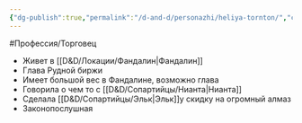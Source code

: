 ```yaml
---
{"dg-publish":true,"permalink":"/d-and-d/personazhi/heliya-tornton/","created":"2023-08-07T13:55:14.000+04:00","updated":"2023-12-26T15:53:45.694+04:00"}
---
```



#Профессия/Торговец 

* Живет в [[D&D/Локации/Фандалин\|Фандалин]]
* Глава Рудной биржи
* Имеет большой вес в Фандалине, возможно глава
* Говорила о чем то с [[D&D/Сопартийцы/Нианта\|Нианта]]
* Сделала [[D&D/Сопартийцы/Эльк\|Эльк]]у скидку на огромный алмаз
* Законопослушная